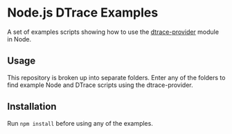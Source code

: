 Node.js DTrace Examples
=======================

A set of examples scripts showing how to use the [dtrace-provider][dtrace-provider] module in Node.

Usage
-----

This repository is broken up into separate folders.  Enter any of the folders
to find example Node and DTrace scripts using the dtrace-provider.

Installation
------------

Run `npm install` before using any of the examples.

[dtrace-provider]: https://github.com/chrisa/node-dtrace-provider
"DTrace Provider"
